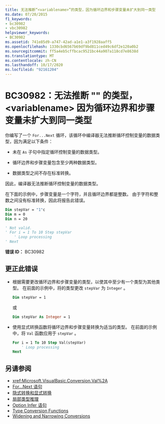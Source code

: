 ```yaml
---
title: 无法推断“<variablename>”的类型，因为循环边界和步骤变量未扩大到同一类型
ms.date: 07/20/2015
f1_keywords:
- bc30982
- vbc30982
helpviewer_keywords:
- BC30982
ms.assetid: 741e85d9-a747-42ad-a1e1-a3f1928aaff5
ms.openlocfilehash: 1330cbd6567b69df9bd811ced49c6df2e120a0b2
ms.sourcegitcommit: ff5a4eb5cffbcac9521bc44a907a118cd7e8638d
ms.translationtype: MT
ms.contentlocale: zh-CN
ms.lasthandoff: 10/17/2020
ms.locfileid: "92161204"
---
```

# <a name="bc30982-type-of-variablename-cannot-be-inferred-because-the-loop-bounds-and-the-step-variable-do-not-widen-to-the-same-type"></a>BC30982：无法推断 "" 的类型， \<variablename> 因为循环边界和步骤变量未扩大到同一类型

你编写了一个 `For...Next` 循环，该循环中编译器无法推断循环控制变量的数据类型，因为满足以下条件：

- 未在 `As` 子句中指定循环控制变量的数据类型。

- 循环边界和步骤变量包含至少两种数据类型。

- 数据类型之间不存在标准转换。

 因此，编译器无法推断循环控制变量的数据类型。

 在下面的示例中，步骤变量是一个字符，并且循环边界都是整数。 由于字符和整数之间没有标准转换，因此将报告此错误。

```vb
Dim stepVar = "1"c
Dim m = 0
Dim n = 20

' Not valid.
' For i = 1 To 10 Step stepVar
    ' Loop processing
' Next
```

**错误 ID：** BC30982

## <a name="to-correct-this-error"></a>更正此错误

- 根据需要更改循环边界和步骤变量的类型，以使其中至少有一个类型为其他类型。 在前面的示例中，将的类型更改 `stepVar` 为 `Integer` 。

  ```vb
  Dim stepVar = 1
  ```

  或

  ```vb
  Dim stepVar As Integer = 1
  ```

- 使用显式转换函数将循环边界和步骤变量转换为适当的类型。 在前面的示例中，将 `Val` 函数应用于 `stepVar` 。

  ```vb
  For i = 1 To 10 Step Val(stepVar)
      ' Loop processing
  Next
  ```

## <a name="see-also"></a>另请参阅

- <xref:Microsoft.VisualBasic.Conversion.Val%2A>
- [For...Next 语句](../statements/for-next-statement.md)
- [隐式转换和显式转换](../../programming-guide/language-features/data-types/implicit-and-explicit-conversions.md)
- [局部类型推理](../../programming-guide/language-features/variables/local-type-inference.md)
- [Option Infer 语句](../statements/option-infer-statement.md)
- [Type Conversion Functions](../functions/type-conversion-functions.md)
- [Widening and Narrowing Conversions](../../programming-guide/language-features/data-types/widening-and-narrowing-conversions.md)
